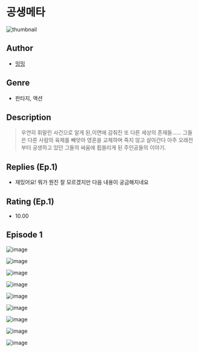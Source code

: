 # 공생메타
![thumbnail](https://image-comic.pstatic.net/user_contents_data/challenge_comic/2023/05/24/366914/upload_3977019737835463728_480x623.jpeg)

## Author
- [밍밍](https://comic.naver.com/artistTitle?id=366914)

## Genre
- 판타지, 액션

## Description
> 우연히 휘말린 사건으로 알게 된,이면에 감춰진 또 다른 세상의 존재들...... 그들은 다른 사람의 육체를 빼앗아 영혼을 교체하며 죽지 않고 살아간다 아주 오래전부터 공생하고 있던 그들의 싸움에 휩쓸리게 된 주인공들의 이야기.

## Replies (Ep.1)
- 재밌어요! 뭐가 뭔진 잘 모르겠지만 다음 내용이 궁금해지네요

## Rating (Ep.1)
- 10.00

## Episode 1
![image](https://image-comic.pstatic.net/user_contents_data/challenge_comic/2023/05/25/366914/upload_3617572692241495650.jpeg)

![image](https://image-comic.pstatic.net/user_contents_data/challenge_comic/2023/05/25/366914/upload_7089281970298185009.jpeg)

![image](https://image-comic.pstatic.net/user_contents_data/challenge_comic/2023/05/25/366914/upload_3618135864710881846.jpeg)

![image](https://image-comic.pstatic.net/user_contents_data/challenge_comic/2023/05/25/366914/upload_4062587924577267762.jpeg)

![image](https://image-comic.pstatic.net/user_contents_data/challenge_comic/2023/05/25/366914/upload_3906932296869098801.jpeg)

![image](https://image-comic.pstatic.net/user_contents_data/challenge_comic/2023/05/25/366914/upload_3631364080568198712.jpeg)

![image](https://image-comic.pstatic.net/user_contents_data/challenge_comic/2023/05/25/366914/upload_3474634006524671796.jpeg)

![image](https://image-comic.pstatic.net/user_contents_data/challenge_comic/2023/05/25/366914/upload_7365464787208712290.jpeg)

![image](https://image-comic.pstatic.net/user_contents_data/challenge_comic/2023/05/25/366914/upload_7018070802645411170.jpeg)
